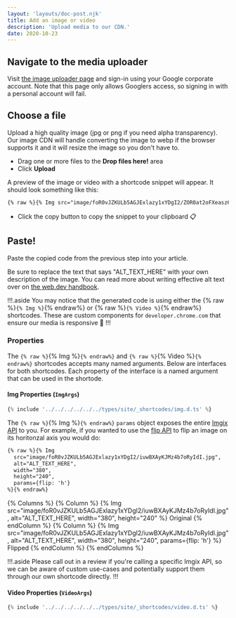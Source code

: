 ```yaml
---
layout: 'layouts/doc-post.njk'
title: Add an image or video
description: 'Upload media to our CDN.'
date: 2020-10-23
---
```


## Navigate to the media uploader

Visit [the image uploader page](https://chrome-gcs-uploader.web.app/) and
sign-in using your Google corporate account. Note that this page only allows
Googlers access, so signing in with a personal account will fail.

## Choose a file

Upload a high quality image (jpg or png if you need alpha transparency). Our
image CDN will handle converting the image to webp if the browser supports it
and it will resize the image so you don't have to.

- Drag one or more files to the **Drop files here!** area
- Click **Upload**

A preview of the image or video with a shortcode snippet will appear. It should
look something like this:

```md
{% raw %}{% Img src="image/foR0vJZKULb5AGJExlazy1xYDgI2/ZOR0at2oFXeasz6jKylI.jpg", alt="ALT_TEXT_HERE", width="380", height="240" %}{% endraw %}
```

- Click the copy button to copy the snippet to your clipboard 📋

## Paste!

Paste the copied code from the previous step into your article.

Be sure to replace the text that says "ALT_TEXT_HERE" with your own description
of the image. You can read more about writing effective alt text over on [the
web.dev handbook](https://web.dev/handbook/inclusion-and-accessibility/#use-inclusive-images).

!!!.aside
You may notice that the generated code is using either the
{% raw %}`{% Img %}`{% endraw%} or {% raw %}`{% Video %}`{% endraw%} shortcodes.
These are custom components for `developer.chrome.com` that ensure our media is
responsive 📱
!!!

### Properties

The `{% raw %}`{% Img %}`{% endraw%}` and `{% raw %}`{% Video %}`{% endraw%}`
shortcodes accepts many named arguments. Below are interfaces for both
shortcodes. Each property of the interface is a named argument that can be used
in the shortode.

#### Img Properties (`ImgArgs`)

```typescript
{% include '../../../../../../types/site/_shortcodes/img.d.ts' %}
```

The `{% raw %}`{% Img %}`{% endraw%}` `params` object exposes the entire [Imgix
API](https://docs.imgix.com/apis/rendering) to you. For example, if you wanted
to use the [flip API](https://docs.imgix.com/apis/rendering/rotation/flip) to flip
an image on its horitonzal axis you would do:

```md
{% raw %}{% Img 
  src="image/foR0vJZKULb5AGJExlazy1xYDgI2/iuwBXAyKJMz4b7oRyIdI.jpg",
  alt="ALT_TEXT_HERE",
  width="380",
  height="240",
  params={flip: 'h'}
%}{% endraw%}
```

{% Columns %}
{% Column %}
{% Img src="image/foR0vJZKULb5AGJExlazy1xYDgI2/iuwBXAyKJMz4b7oRyIdI.jpg", alt="ALT_TEXT_HERE", width="380", height="240" %}
Original
{% endColumn %}
{% Column %}
{% Img src="image/foR0vJZKULb5AGJExlazy1xYDgI2/iuwBXAyKJMz4b7oRyIdI.jpg", alt="ALT_TEXT_HERE", width="380", height="240", params={flip: 'h'} %}
Flipped
{% endColumn %}
{% endColumns %}

!!!.aside
Please call out in a review if you're calling a specific Imgix API, so we can be
aware of custom use-cases and potentially support them through our own shortcode
directly.
!!!

#### Video Properties (`VideoArgs`)

```typescript
{% include '../../../../../../types/site/_shortcodes/video.d.ts' %}
```
